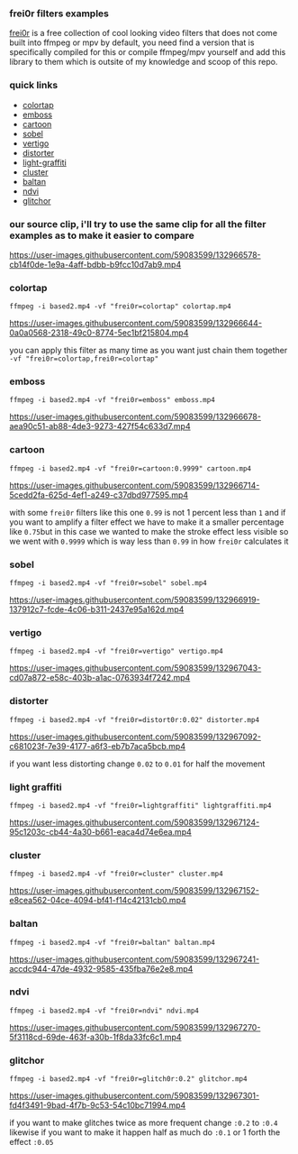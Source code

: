 ### frei0r filters examples
[frei0r](https://frei0r.dyne.org/) is a free collection of cool looking video filters that does not come built into ffmpeg or mpv by default, 
you need find a version that is specifically compiled for this or compile ffmpeg/mpv yourself and add this library to them
which is outsite of my knowledge and scoop of this repo.

### quick links
 * [colortap](https://github.com/junguler/ffmpeg-examples/tree/main/frei0r%20filters,%20with%20a%20zer0#colortap)
 * [emboss](https://github.com/junguler/ffmpeg-examples/tree/main/frei0r%20filters,%20with%20a%20zer0#emboss)
 * [cartoon](https://github.com/junguler/ffmpeg-examples/tree/main/frei0r%20filters,%20with%20a%20zer0#cartoon)
 * [sobel](https://github.com/junguler/ffmpeg-examples/tree/main/frei0r%20filters,%20with%20a%20zer0#sobel)
 * [vertigo](https://github.com/junguler/ffmpeg-examples/tree/main/frei0r%20filters,%20with%20a%20zer0#vertigo)
 * [distorter](https://github.com/junguler/ffmpeg-examples/tree/main/frei0r%20filters,%20with%20a%20zer0#distorter)
 * [light-graffiti](https://github.com/junguler/ffmpeg-examples/tree/main/frei0r%20filters,%20with%20a%20zer0#light-graffiti)
 * [cluster](https://github.com/junguler/ffmpeg-examples/tree/main/frei0r%20filters,%20with%20a%20zer0#cluster)
 * [baltan](https://github.com/junguler/ffmpeg-examples/tree/main/frei0r%20filters,%20with%20a%20zer0#baltan)
 * [ndvi](https://github.com/junguler/ffmpeg-examples/tree/main/frei0r%20filters,%20with%20a%20zer0#ndvi)
 * [glitchor](https://github.com/junguler/ffmpeg-examples/tree/main/frei0r%20filters,%20with%20a%20zer0#glitchor)

### our source clip, i'll try to use the same clip for all the filter examples as to make it easier to compare
https://user-images.githubusercontent.com/59083599/132966578-cb14f0de-1e9a-4aff-bdbb-b9fcc10d7ab9.mp4

### colortap
```
ffmpeg -i based2.mp4 -vf "frei0r=colortap" colortap.mp4
```
https://user-images.githubusercontent.com/59083599/132966644-0a0a0568-2318-49c0-8774-5ec1bf215804.mp4

you can apply this filter as many time as you want just chain them together `-vf "frei0r=colortap,frei0r=colortap"`

### emboss
```
ffmpeg -i based2.mp4 -vf "frei0r=emboss" emboss.mp4
```
https://user-images.githubusercontent.com/59083599/132966678-aea90c51-ab88-4de3-9273-427f54c633d7.mp4

### cartoon
```
ffmpeg -i based2.mp4 -vf "frei0r=cartoon:0.9999" cartoon.mp4
```
https://user-images.githubusercontent.com/59083599/132966714-5cedd2fa-625d-4ef1-a249-c37dbd977595.mp4

with some `frei0r` filters like this one `0.99` is not 1 percent less than `1` and if you want to amplify a filter effect we have to make it a smaller percentage like `0.75`but in this case we wanted to make the stroke effect less visible so we went with `0.9999` which is way less than `0.99` in how `frei0r` calculates it

### sobel
```
ffmpeg -i based2.mp4 -vf "frei0r=sobel" sobel.mp4
```
https://user-images.githubusercontent.com/59083599/132966919-137912c7-fcde-4c06-b311-2437e95a162d.mp4

### vertigo
```
ffmpeg -i based2.mp4 -vf "frei0r=vertigo" vertigo.mp4
```
https://user-images.githubusercontent.com/59083599/132967043-cd07a872-e58c-403b-a1ac-0763934f7242.mp4

### distorter
```
ffmpeg -i based2.mp4 -vf "frei0r=distort0r:0.02" distorter.mp4
```
https://user-images.githubusercontent.com/59083599/132967092-c681023f-7e39-4177-a6f3-eb7b7aca5bcb.mp4

if you want less distorting change `0.02` to `0.01` for half the movement

### light graffiti
```
ffmpeg -i based2.mp4 -vf "frei0r=lightgraffiti" lightgraffiti.mp4
```
https://user-images.githubusercontent.com/59083599/132967124-95c1203c-cb44-4a30-b661-eaca4d74e6ea.mp4

### cluster
```
ffmpeg -i based2.mp4 -vf "frei0r=cluster" cluster.mp4
```
https://user-images.githubusercontent.com/59083599/132967152-e8cea562-04ce-4094-bf41-f14c42131cb0.mp4

### baltan
```
ffmpeg -i based2.mp4 -vf "frei0r=baltan" baltan.mp4
```
https://user-images.githubusercontent.com/59083599/132967241-accdc944-47de-4932-9585-435fba76e2e8.mp4

### ndvi
```
ffmpeg -i based2.mp4 -vf "frei0r=ndvi" ndvi.mp4
```
https://user-images.githubusercontent.com/59083599/132967270-5f3118cd-69de-463f-a30b-1f8da33fc6c1.mp4

### glitchor
```
ffmpeg -i based2.mp4 -vf "frei0r=glitch0r:0.2" glitchor.mp4
```
https://user-images.githubusercontent.com/59083599/132967301-fd4f3491-9bad-4f7b-9c53-54c10bc71994.mp4

if you want to make glitches twice as more frequent change `:0.2` to `:0.4` likewise if you want to make it happen half as much do `:0.1` or 1 forth the effect `:0.05`
